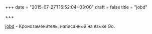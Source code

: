 +++
date = "2015-07-27T16:52:04+03:00"
draft = false
title = "jobd"

+++

<p><a href="https://github.com/erikh/jobd">jobd</a>&nbsp;- Кронозаменитель, написанный на языке Go.</p>

